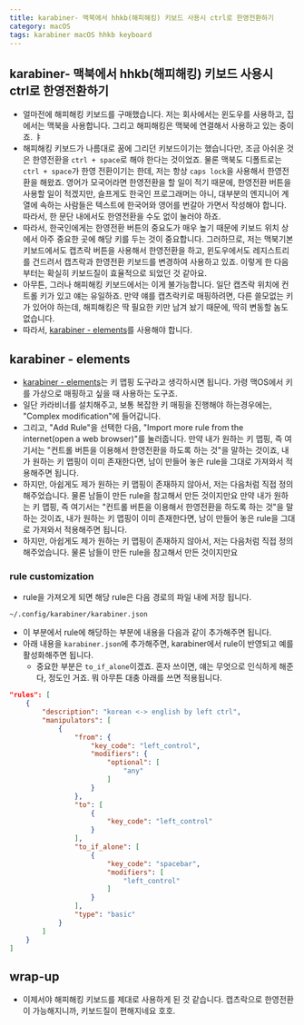 ```yaml
---
title: karabiner- 맥북에서 hhkb(해피해킹) 키보드 사용시 ctrl로 한영전환하기
category: macOS 
tags: karabiner macOS hhkb keyboard 
---
```


## karabiner- 맥북에서 hhkb(해피해킹) 키보드 사용시 ctrl로 한영전환하기

- 얼마전에 해피해킹 키보드를 구매했습니다. 저는 회사에서는 윈도우를 사용하고, 집에서는 맥북을 사용합니다. 그리고 해피해킹은 맥북에 연결해서 사용하고 있는 중이죠. ㅑ
- 해피해킹 키보드가 나름대로 꿈에 그리던 키보드이기는 했습니다만, 조금 아쉬운 것은 한영전환을 `ctrl + space`로 해야 한다는 것이었죠. 물론 맥북도 디폴트로는 `ctrl + space`가 한영 전환이기는 한데, 저는 항상 `caps lock`을 사용해서 한영전환을 해왔죠. 영어가 모국어라면 한영전환을 할 일이 적기 때문에, 한영전환 버튼을 사용할 일이 적겠지만, 슬프게도 한국인 프로그래머는 아니, 대부분의 엔지니어 계열에 속하는 사람들은 텍스트에 한국어와 영어를 번갈아 가면서 작성해야 합니다. 따라서, 한 문단 내에서도 한영전환을 수도 없이 눌러야 하죠.
- 따라서, 한국인에게는 한영전환 버튼의 중요도가 매우 높기 때문에 키보드 위치 상에서 아주 중요한 곳에 해당 키를 두는 것이 중요합니다. 그러하므로, 저는 맥북기본 키보드에서도 캡츠락 버튼을 사용해서 한영전환을 하고, 윈도우에서도 레지스트리를 건드려서 캡츠락과 한영전환 키보드를 변경하여 사용하고 있죠. 이렇게 한 다음부터는 확실히 키보드질이 효율적으로 되었던 것 같아요.
- 아무튼, 그러나 해피해킹 키보드에서는 이게 불가능합니다. 일단 캡츠락 위치에 컨트롤 키가 있고 얘는 유일하죠. 만약 얘를 캡츠락키로 매핑하려면, 다른 쓸모없는 키가 있어야 하는데, 해피해킹은 딱 필요한 키만 남겨 놨기 때문에, 딱히 변동할 놈도 없습니다.
- 따라서, [karabiner - elements](https://karabiner-elements.pqrs.org/)를 사용해야 합니다.

## karabiner - elements

- [karabiner - elements](https://karabiner-elements.pqrs.org/)는 키 맵핑 도구라고 생각하시면 됩니다. 가령 맥OS에서 키를 가상으로 매핑하고 싶을 때 사용하는 도구죠. 
- 일단 카라비너를 설치해주고, 보통 복잡한 키 매핑을 진행해야 하는경우에는, "Complex modification"에 들어갑니다. 
- 그리고, "Add Rule"을 선택한 다음, "Import more rule from the internet(open a web browser)"를 눌러줍니다. 만약 내가 원하는 키 맵핑, 즉 여기서는 "컨트롤 버튼을 이용해서 한영전환을 하도록 하는 것"을 말하는 것이죠, 내가 원하는 키 맵핑이 이미 존재한다면, 남이 만들어 놓은 rule을 그대로 가져와서 적용해주면 됩니다.
- 하지만, 아쉽게도 제가 원하는 키 맵핑이 존재하지 않아서, 저는 다음처럼 직접 정의해주었습니다. 물론 남들이 만든 rule을 참고해서 만든 것이지만요 만약 내가 원하는 키 맵핑, 즉 여기서는 "컨트롤 버튼을 이용해서 한영전환을 하도록 하는 것"을 말하는 것이죠, 내가 원하는 키 맵핑이 이미 존재한다면, 남이 만들어 놓은 rule을 그대로 가져와서 적용해주면 됩니다.
- 하지만, 아쉽게도 제가 원하는 키 맵핑이 존재하지 않아서, 저는 다음처럼 직접 정의해주었습니다. 물론 남들이 만든 rule을 참고해서 만든 것이지만요

### rule customization  

- rule을 가져오게 되면 해당 rule은 다음 경로의 파일 내에 저장 됩니다. 

```plaintext
~/.config/karabiner/karabiner.json
```

- 이 부분에서 rule에 해당하는 부분에 내용을 다음과 같이 추가해주면 됩니다.
- 아래 내용을 `karabiner.json`에 추가해주면, karabiner에서 rule이 반영되고 예를 활성화해주면 됩니다.
  - 중요한 부분은 `to_if_alone`이겠죠. 혼자 쓰이면, 얘는 무엇으로 인식하게 해준다, 정도인 거죠. 뭐 아무튼 대충 아래를 쓰면 적용됩니다.

```json
"rules": [
    {
        "description": "korean <-> english by left ctrl",
        "manipulators": [
            {
                "from": {
                    "key_code": "left_control",
                    "modifiers": {
                        "optional": [
                            "any"
                        ]
                    }
                },
                "to": [
                    {
                        "key_code": "left_control"
                    }
                ],
                "to_if_alone": [
                    {
                        "key_code": "spacebar",
                        "modifiers": [
                            "left_control"
                        ]
                    }
                ],
                "type": "basic"
            }
        ]
    }
]
```

## wrap-up

- 이제서야 해피해킹 키보드를 제대로 사용하게 된 것 같습니다. 캡츠락으로 한영전환이 가능해지니까, 키보드질이 편해지네요 호호.
